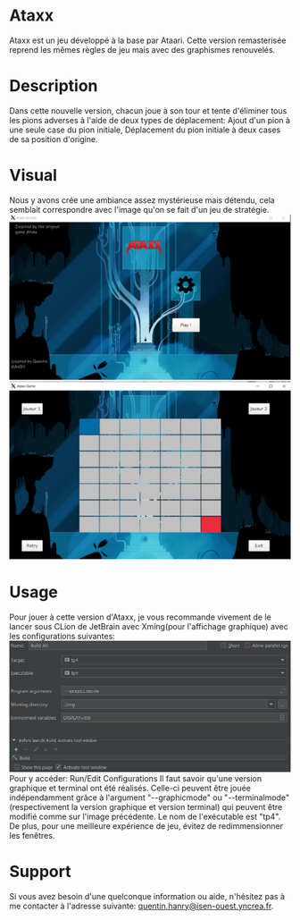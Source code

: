 # Ataxx
Ataxx est un jeu développé à la base par Ataari. Cette version remasterisée reprend les mêmes règles de jeu mais avec des graphismes renouvelés.

# Description
Dans cette nouvelle version, chacun joue à son tour et tente d'éliminer tous les pions adverses à l'aide de deux types de déplacement: Ajout d'un pion
à une seule case du pion initiale, Déplacement du pion initiale à deux cases de sa position d'origine.

# Visual
Nous y avons crée une ambiance assez mystérieuse mais détendu, cela semblait correspondre avec l'image qu'on se fait d'un jeu de stratégie.
![Screenshot](Screenshot/menuAtaxx.png)
![Screenshot](Screenshot/Game.png)

# Usage
Pour jouer à cette version d'Ataxx, je vous recommande vivement de le lancer sous CLion de JetBrain avec Xming(pour l'affichage graphique) avec les configurations suivantes:
![Screenshot](Screenshot/Configuration.png)
Pour y accéder: Run/Edit Configurations
Il faut savoir qu'une version graphique et terminal ont été réalisés. Celle-ci peuvent être jouée indépendamment grâce à l'argument "--graphicmode" ou "--terminalmode" (respectivement la version graphique et version terminal) qui peuvent être modifié comme sur l'image précédente.
Le nom de l'exécutable est "tp4". De plus, pour une meilleure expérience de jeu, évitez de redimmensionner les fenêtres.

# Support
Si vous avez besoin d'une quelconque information ou aide, n'hésitez pas à me contacter à l'adresse suivante: quentin.hanry@isen-ouest.yncrea.fr.
